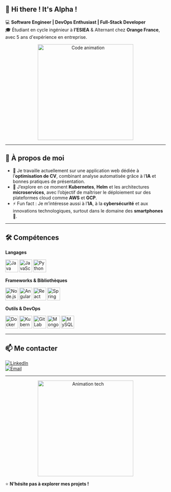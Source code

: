 ## 👋 Hi there ! It's Alpha !  

💻 **Software Engineer | DevOps Enthusiast | Full-Stack Developer**  
🎓 Étudiant en cycle ingénieur à **l’ESIEA** & Alternant chez **Orange France**, avec 5 ans d'expérience en entreprise.

<p align="center">
  <img src="https://media.giphy.com/media/qgQUggAC3Pfv687qPC/giphy.gif" alt="Code animation" width="300"/>
</p>

---

## 🚀 À propos de moi
- 🔭 Je travaille actuellement sur une application web dédiée à l’**optimisation de CV**, combinant analyse automatisée grâce à l’**IA** et bonnes pratiques de présentation.
- 🌱 J’explore en ce moment **Kubernetes**, **Helm** et les architectures **microservices**, avec l’objectif de maîtriser le déploiement sur des plateformes cloud comme **AWS** et **GCP**.
- ⚡ Fun fact : Je m’intéresse aussi à l’**IA**, à la **cybersécurité** et aux innovations technologiques, surtout dans le domaine des **smartphones** 📱.

---

## 🛠 Compétences  

**Langages**  
<p>
  <a href="https://www.java.com/"><img src="https://cdn.jsdelivr.net/gh/devicons/devicon@latest/icons/java/java-original-wordmark.svg" alt="Java" width="40" height="40"/></a>
  <a href="https://developer.mozilla.org/fr/docs/Web/JavaScript"><img src="https://cdn.jsdelivr.net/gh/devicons/devicon/icons/javascript/javascript-original.svg" alt="JavaScript" width="40" height="40"/></a>
  <a href="https://www.python.org/"><img src="https://cdn.jsdelivr.net/gh/devicons/devicon@latest/icons/python/python-original-wordmark.svg" alt="Python" width="40" height="40"/></a>
</p>

**Frameworks & Bibliothèques**  
<p>
  <a href="https://nodejs.org/"><img src="https://cdn.jsdelivr.net/gh/devicons/devicon@latest/icons/nodejs/nodejs-original-wordmark.svg" alt="Node.js" width="40" height="40"/></a>
  <a href="https://angular.io/"><img src="https://cdn.jsdelivr.net/gh/devicons/devicon@latest/icons/angular/angular-original-wordmark.svg" alt="Angular" width="40" height="40"/></a>
  <a href="https://react.dev/"><img src="https://cdn.jsdelivr.net/gh/devicons/devicon@latest/icons/react/react-original-wordmark.svg" alt="React" width="40" height="40"/></a>
  <a href="https://spring.io/projects/spring-boot"><img src="https://cdn.jsdelivr.net/gh/devicons/devicon@latest/icons/spring/spring-original-wordmark.svg" alt="Spring Boot" width="40" height="40"/></a>
</p>

**Outils & DevOps**  
<p>
  <a href="https://www.docker.com/"><img src="https://cdn.jsdelivr.net/gh/devicons/devicon@latest/icons/docker/docker-original-wordmark.svg" alt="Docker" width="40" height="40"/></a>
  <a href="https://kubernetes.io/"><img src="https://cdn.jsdelivr.net/gh/devicons/devicon@latest/icons/kubernetes/kubernetes-plain-wordmark.svg" alt="Kubernetes" width="40" height="40"/></a>
  <a href="https://about.gitlab.com/"><img src="https://cdn.jsdelivr.net/gh/devicons/devicon@latest/icons/gitlab/gitlab-original-wordmark.svg" alt="GitLab CI/CD" width="40" height="40"/></a>
  <a href="https://www.mongodb.com/"><img src="https://cdn.jsdelivr.net/gh/devicons/devicon@latest/icons/mongodb/mongodb-original-wordmark.svg" alt="MongoDB" width="40" height="40"/></a>
  <a href="https://www.mysql.com/"><img src="https://cdn.jsdelivr.net/gh/devicons/devicon@latest/icons/mysql/mysql-original-wordmark.svg" alt="MySQL" width="40" height="40"/></a>
</p>

---

## 📫 Me contacter
[![LinkedIn](https://img.shields.io/badge/LinkedIn-AlphaDiallo-blue?style=for-the-badge&logo=linkedin)](https://www.linkedin.com/in/aldiallo26/)  
[![Email](https://img.shields.io/badge/Email-Contact-red?style=for-the-badge&logo=gmail)](mailto:alphadiollo2611@gmail.com)  

---

<p align="center">
  <img src="https://media.giphy.com/media/lnSbbEZ1Sr9EikvJEN/giphy.gif" alt="Animation tech" width="300"/>
</p>

⭐ **N'hésite pas à explorer mes projets !**

